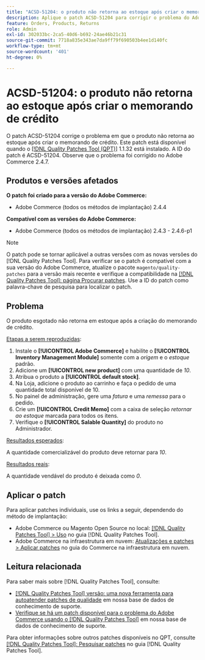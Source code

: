 ```yaml
---
title: "ACSD-51204: o produto não retorna ao estoque após criar o memorando de crédito"
description: Aplique o patch ACSD-51204 para corrigir o problema do Adobe Commerce em que o produto não retorna ao estoque após criar o memorando de crédito.
feature: Orders, Products, Returns
role: Admin
exl-id: 302033bc-2ca5-40d6-b692-24ae46b21c31
source-git-commit: 7718a835e343ae7da9ff79f690503b4ee1d140fc
workflow-type: tm+mt
source-wordcount: '401'
ht-degree: 0%

---
```


# ACSD-51204: o produto não retorna ao estoque após criar o memorando de crédito

O patch ACSD-51204 corrige o problema em que o produto não retorna ao estoque após criar o memorando de crédito. Este patch está disponível quando o [[!DNL Quality Patches Tool (QPT)]](/help/announcements/adobe-commerce-announcements/magento-quality-patches-released-new-tool-to-self-serve-quality-patches.md) 1.1.32 está instalado. A ID do patch é ACSD-51204. Observe que o problema foi corrigido no Adobe Commerce 2.4.7.

## Produtos e versões afetados

**O patch foi criado para a versão do Adobe Commerce:**

* Adobe Commerce (todos os métodos de implantação) 2.4.4

**Compatível com as versões do Adobe Commerce:**

* Adobe Commerce (todos os métodos de implantação) 2.4.3 - 2.4.6-p1

>[!NOTE]
>
>O patch pode se tornar aplicável a outras versões com as novas versões do [!DNL Quality Patches Tool]. Para verificar se o patch é compatível com a sua versão do Adobe Commerce, atualize o pacote `magento/quality-patches` para a versão mais recente e verifique a compatibilidade na [[!DNL Quality Patches Tool]: página Procurar patches](<https://experienceleague.adobe.com/tools/commerce-quality-patches/index.html>). Use a ID do patch como palavra-chave de pesquisa para localizar o patch.

## Problema

O produto esgotado não retorna em estoque após a criação do memorando de crédito.

<u>Etapas a serem reproduzidas</u>:

1. Instale o **[!UICONTROL Adobe Commerce]** e habilite o **[!UICONTROL Inventory Management Module]** somente com a *origem* e o *estoque* padrão.
1. Adicione um **[!UICONTROL new product]** com uma quantidade de *10*.
1. Atribua o produto a **[!UICONTROL default stock]**.
1. Na Loja, adicione o produto ao carrinho e faça o pedido de uma quantidade total disponível de 10.
1. No painel de administração, gere uma *fatura* e uma *remessa* para o pedido.
1. Crie um **[!UICONTROL Credit Memo]** com a caixa de seleção *retornar ao estoque* marcada para todos os itens.
1. Verifique o **[!UICONTROL Salable Quantity]** do produto no Administrador.

<u>Resultados esperados</u>:

A quantidade comercializável do produto deve retornar para *10*.

<u>Resultados reais</u>:

A quantidade vendável do produto é deixada como *0*.

## Aplicar o patch

Para aplicar patches individuais, use os links a seguir, dependendo do método de implantação:

* Adobe Commerce ou Magento Open Source no local: [[!DNL Quality Patches Tool] > Uso](<https://experienceleague.adobe.com/docs/commerce-operations/tools/quality-patches-tool/usage.html>) no guia [!DNL Quality Patches Tool].
* Adobe Commerce na infraestrutura em nuvem: [Atualizações e patches > Aplicar patches](https://experienceleague.adobe.com/docs/commerce-cloud-service/user-guide/develop/upgrade/apply-patches.html) no guia do Commerce na infraestrutura em nuvem.

## Leitura relacionada

Para saber mais sobre [!DNL Quality Patches Tool], consulte:

* [[!DNL Quality Patches Tool] versão: uma nova ferramenta para autoatender patches de qualidade](/help/announcements/adobe-commerce-announcements/magento-quality-patches-released-new-tool-to-self-serve-quality-patches.md) em nossa base de dados de conhecimento de suporte.
* [Verifique se há um patch disponível para o problema do Adobe Commerce usando o [!DNL Quality Patches Tool]](/help/support-tools/patches-available-in-qpt-tool/check-patch-for-magento-issue-with-magento-quality-patches.md) em nossa base de dados de conhecimento de suporte.

Para obter informações sobre outros patches disponíveis no QPT, consulte [[!DNL Quality Patches Tool]: Pesquisar patches](<https://experienceleague.adobe.com/tools/commerce-quality-patches/index.html>) no guia [!DNL Quality Patches Tool].
